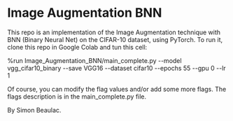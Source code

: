 # Image Augmentation BNN

This repo is an implementation of the Image Augmentation technique with BNN (Binary Neural Net) on the CIFAR-10 dataset, using PyTorch.
To run it, clone this repo in Google Colab and tun this cell:

%run Image_Augmentation_BNN/main_complete.py --model vgg_cifar10_binary --save VGG16 --dataset cifar10 --epochs 55 --gpu 0 --lr 1

Of course, you can modify the flag values and/or add some more flags. The flags description is in the main_complete.py file.


By Simon Beaulac.
